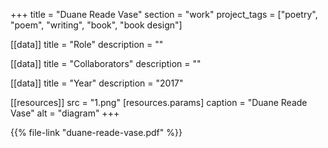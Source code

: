 +++
title = "Duane Reade Vase"
section = "work"
project_tags = ["poetry", "poem", "writing", "book", "book design"]

[[data]]
title = "Role"
description = ""

[[data]]
title = "Collaborators"
description = ""

[[data]]
title = "Year"
description = "2017"

[[resources]]
src = "1.png"
[resources.params]
caption = "Duane Reade Vase"
alt = "diagram"
+++

{{% file-link "duane-reade-vase.pdf" %}}


